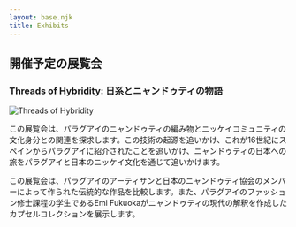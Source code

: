 ```yaml
---
layout: base.njk
title: Exhibits
---
```


<div class="content-container">

## 開催予定の展覧会
### Threads of Hybridity: 日系とニャンドゥティの物語

<img src="/images/background/flyer.png" alt="Threads of Hybridity" class="flyer" loading="lazy">

この展覧会は、パラグアイのニャンドゥティの編み物とニッケイコミュニティの文化身分との関連を探求します。この技術の起源を追いかけ、これが16世紀にスペインからパラグアイに紹介されたことを追いかけ、ニャンドゥティの日本への旅をパラグアイと日本のニッケイ文化を通じて追いかけます。

この展覧会は、パラグアイのアーティサンと日本のニャンドゥティ協会のメンバーによって作られた伝統的な作品を比較します。また、パラグアイのファッション修士課程の学生であるEmi Fukuokaがニャンドゥティの現代の解釈を作成したカプセルコレクションを展示します。

</div>

